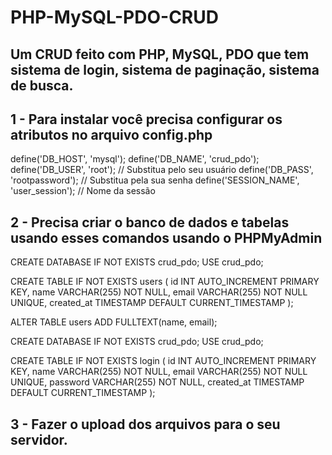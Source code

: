 # PHP-MySQL-PDO-CRUD
## Um CRUD feito com PHP, MySQL, PDO que tem sistema de login, sistema de paginação, sistema de busca.

## 1 - Para instalar você precisa configurar os atributos no arquivo config.php

define('DB_HOST', 'mysql');
define('DB_NAME', 'crud_pdo');
define('DB_USER', 'root'); // Substitua pelo seu usuário
define('DB_PASS', 'rootpassword'); // Substitua pela sua senha
define('SESSION_NAME', 'user_session'); // Nome da sessão

## 2 - Precisa criar o banco de dados e tabelas usando esses comandos usando o PHPMyAdmin

CREATE DATABASE IF NOT EXISTS crud_pdo;
USE crud_pdo;

CREATE TABLE IF NOT EXISTS users (
    id INT AUTO_INCREMENT PRIMARY KEY,
    name VARCHAR(255) NOT NULL,
    email VARCHAR(255) NOT NULL UNIQUE,
    created_at TIMESTAMP DEFAULT CURRENT_TIMESTAMP
);

ALTER TABLE users ADD FULLTEXT(name, email);

CREATE DATABASE IF NOT EXISTS crud_pdo;
USE crud_pdo;

CREATE TABLE IF NOT EXISTS login (
    id INT AUTO_INCREMENT PRIMARY KEY,
    name VARCHAR(255) NOT NULL,
    email VARCHAR(255) NOT NULL UNIQUE,
    password VARCHAR(255) NOT NULL,
    created_at TIMESTAMP DEFAULT CURRENT_TIMESTAMP
);

## 3 - Fazer o upload dos arquivos para o seu servidor.
